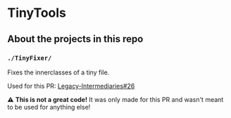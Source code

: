 # TinyTools

## About the projects in this repo

### `./TinyFixer/`

Fixes the innerclasses of a tiny file.

Used for this PR: [Legacy-Intermediaries#26](https://github.com/Legacy-Fabric/Legacy-Intermediaries/pull/26)

⚠️ **This is not a great code!** It was only made for this PR and wasn't meant to be used for anything else!
